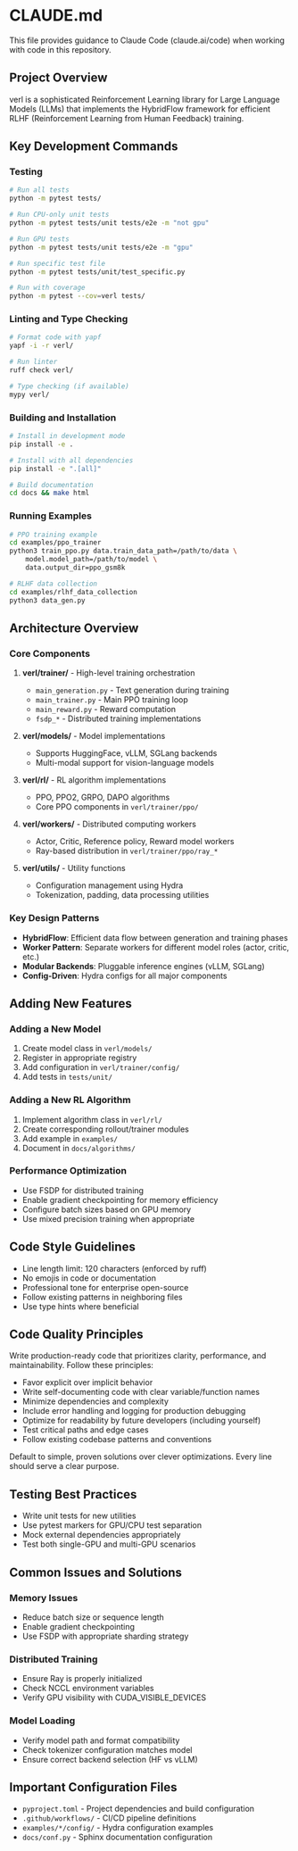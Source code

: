 # CLAUDE.md

This file provides guidance to Claude Code (claude.ai/code) when working with code in this repository.

## Project Overview

verl is a sophisticated Reinforcement Learning library for Large Language Models (LLMs) that implements the HybridFlow framework for efficient RLHF (Reinforcement Learning from Human Feedback) training.

## Key Development Commands

### Testing
```bash
# Run all tests
python -m pytest tests/

# Run CPU-only unit tests
python -m pytest tests/unit tests/e2e -m "not gpu"

# Run GPU tests
python -m pytest tests/unit tests/e2e -m "gpu"

# Run specific test file
python -m pytest tests/unit/test_specific.py

# Run with coverage
python -m pytest --cov=verl tests/
```

### Linting and Type Checking
```bash
# Format code with yapf
yapf -i -r verl/

# Run linter
ruff check verl/

# Type checking (if available)
mypy verl/
```

### Building and Installation
```bash
# Install in development mode
pip install -e .

# Install with all dependencies
pip install -e ".[all]"

# Build documentation
cd docs && make html
```

### Running Examples
```bash
# PPO training example
cd examples/ppo_trainer
python3 train_ppo.py data.train_data_path=/path/to/data \
    model.model_path=/path/to/model \
    data.output_dir=ppo_gsm8k

# RLHF data collection
cd examples/rlhf_data_collection
python3 data_gen.py
```

## Architecture Overview

### Core Components

1. **verl/trainer/** - High-level training orchestration
   - `main_generation.py` - Text generation during training
   - `main_trainer.py` - Main PPO training loop
   - `main_reward.py` - Reward computation
   - `fsdp_*` - Distributed training implementations

2. **verl/models/** - Model implementations
   - Supports HuggingFace, vLLM, SGLang backends
   - Multi-modal support for vision-language models

3. **verl/rl/** - RL algorithm implementations
   - PPO, PPO2, GRPO, DAPO algorithms
   - Core PPO components in `verl/trainer/ppo/`

4. **verl/workers/** - Distributed computing workers
   - Actor, Critic, Reference policy, Reward model workers
   - Ray-based distribution in `verl/trainer/ppo/ray_*`

5. **verl/utils/** - Utility functions
   - Configuration management using Hydra
   - Tokenization, padding, data processing utilities

### Key Design Patterns

- **HybridFlow**: Efficient data flow between generation and training phases
- **Worker Pattern**: Separate workers for different model roles (actor, critic, etc.)
- **Modular Backends**: Pluggable inference engines (vLLM, SGLang)
- **Config-Driven**: Hydra configs for all major components

## Adding New Features

### Adding a New Model
1. Create model class in `verl/models/`
2. Register in appropriate registry
3. Add configuration in `verl/trainer/config/`
4. Add tests in `tests/unit/`

### Adding a New RL Algorithm
1. Implement algorithm class in `verl/rl/`
2. Create corresponding rollout/trainer modules
3. Add example in `examples/`
4. Document in `docs/algorithms/`

### Performance Optimization
- Use FSDP for distributed training
- Enable gradient checkpointing for memory efficiency
- Configure batch sizes based on GPU memory
- Use mixed precision training when appropriate

## Code Style Guidelines

- Line length limit: 120 characters (enforced by ruff)
- No emojis in code or documentation
- Professional tone for enterprise open-source
- Follow existing patterns in neighboring files
- Use type hints where beneficial

## Code Quality Principles

Write production-ready code that prioritizes clarity, performance, and maintainability. Follow these principles:

- Favor explicit over implicit behavior
- Write self-documenting code with clear variable/function names
- Minimize dependencies and complexity
- Include error handling and logging for production debugging
- Optimize for readability by future developers (including yourself)
- Test critical paths and edge cases
- Follow existing codebase patterns and conventions

Default to simple, proven solutions over clever optimizations. Every line should serve a clear purpose.

## Testing Best Practices

- Write unit tests for new utilities
- Use pytest markers for GPU/CPU test separation
- Mock external dependencies appropriately
- Test both single-GPU and multi-GPU scenarios

## Common Issues and Solutions

### Memory Issues
- Reduce batch size or sequence length
- Enable gradient checkpointing
- Use FSDP with appropriate sharding strategy

### Distributed Training
- Ensure Ray is properly initialized
- Check NCCL environment variables
- Verify GPU visibility with CUDA_VISIBLE_DEVICES

### Model Loading
- Verify model path and format compatibility
- Check tokenizer configuration matches model
- Ensure correct backend selection (HF vs vLLM)

## Important Configuration Files

- `pyproject.toml` - Project dependencies and build configuration
- `.github/workflows/` - CI/CD pipeline definitions
- `examples/*/config/` - Hydra configuration examples
- `docs/conf.py` - Sphinx documentation configuration